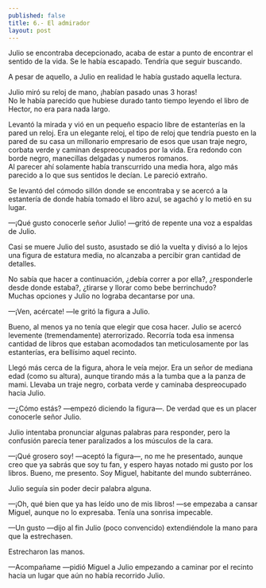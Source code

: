 ```yaml
---
published: false
title: 6.- El admirador
layout: post
---
```

Julio se encontraba decepcionado, acaba de estar a punto de encontrar el sentido de la vida. Se le había escapado. Tendría que seguir buscando.

A pesar de aquello, a Julio en realidad le había gustado aquella lectura.

Julio miró su reloj de mano, ¡habían pasado unas 3 horas!  
No le había parecido que hubiese durado tanto tiempo leyendo el libro de Hector, no era para nada largo.

Levantó la mirada y vió en un pequeño espacio libre de estanterías en la pared un reloj. Era un elegante reloj, el tipo de reloj que tendría puesto en la pared de su casa un millonario empresario de esos que usan traje negro, corbata verde y caminan despreocupados por la vida. Era redondo con borde negro, manecillas delgadas y numeros romanos.  
Al parecer ahí solamente había transcurrido una media hora, algo más parecido a lo que sus sentidos le decían. Le pareció extraño.

Se levantó del cómodo sillón donde se encontraba y se acercó a la estantería de donde había tomado el libro azul, se agachó y lo metió en su lugar.

—¡Qué gusto conocerle señor Julio! —gritó de repente una voz a espaldas de Julio.

Casi se muere Julio del susto, asustado se dió la vuelta y divisó a lo lejos una figura de estatura media, no alcanzaba a percibir gran cantidad de detalles.

No sabía que hacer a continuación, ¿debía correr a por ella?, ¿responderle desde donde estaba?, ¿tirarse y llorar como bebe berrinchudo?  
Muchas opciones y Julio no lograba decantarse por una.

—¡Ven, acércate! —le gritó la figura a Julio.

Bueno, al menos ya no tenía que elegir que cosa hacer. Julio se acercó levemente (tremendamente) aterrorizado. Recorría toda esa inmensa cantidad de libros que estaban acomodados tan meticulosamente por las estanterías, era bellísimo aquel recinto.

Llegó más cerca de la figura, ahora le veía mejor. Era un señor de mediana edad (como su altura), aunque tirando más a la tumba que a la panza de mami. Llevaba un traje negro, corbata verde y caminaba despreocupado hacia Julio.

—¿Cómo estás? —empezó diciendo la figura—. De verdad que es un placer conocerle señor Julio.

Julio intentaba pronunciar algunas palabras para responder, pero la confusión parecía tener paralizados a los músculos de la cara.

—¡Qué grosero soy! —aceptó la figura—, no me he presentado, aunque creo que ya sabrás que soy tu fan, y espero hayas notado mi gusto por los libros. Bueno, me presento. Soy Miguel, habitante del mundo subterráneo.

Julio seguía sin poder decir palabra alguna.

—¡Oh, qué bien que ya has leído uno de mis libros! —se empezaba a cansar Miguel, aunque no lo expresaba. Tenía una sonrisa impecable.

—Un gusto —dijo al fin Julio (poco convencido) extendiéndole la mano para que la estrechasen.

Estrecharon las manos.

—Acompañame —pidió Miguel a Julio empezando a caminar por el recinto hacia un lugar que aún no había recorrido Julio.